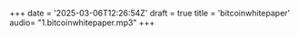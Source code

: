 +++
date = '2025-03-06T12:26:54Z'
draft = true
title = 'bitcoinwhitepaper'
audio= "1.bitcoinwhitepaper.mp3"
+++
